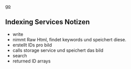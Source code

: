 [go](./go/index.md)

## Indexing Services Notizen
- write
 - nimmt Raw Html, findet keywords und speichert diese.
 - erstellt IDs pro bild
  - calls storage service und speichert das bild
- search
 - returned ID arrays 
